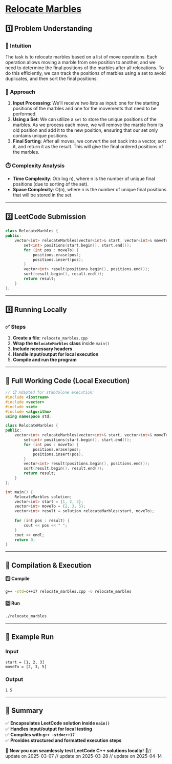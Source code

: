 # **[Relocate Marbles](https://leetcode.com/problems/relocate-marbles/description/)**  

## **1️⃣ Problem Understanding**  
### **📌 Intuition**  
The task is to relocate marbles based on a list of move operations. Each operation allows moving a marble from one position to another, and we need to determine the final positions of the marbles after all relocations. To do this efficiently, we can track the positions of marbles using a set to avoid duplicates, and then sort the final positions.

### **🚀 Approach**  
1. **Input Processing**: We'll receive two lists as input: one for the starting positions of the marbles and one for the movements that need to be performed.
2. **Using a Set**: We can utilize a `set` to store the unique positions of the marbles. As we process each move, we will remove the marble from its old position and add it to the new position, ensuring that our set only contains unique positions.
3. **Final Sorting**: After all moves, we convert the set back into a vector, sort it, and return it as the result. This will give the final ordered positions of the marbles.

### **⏱️ Complexity Analysis**  
- **Time Complexity**: O(n log n), where n is the number of unique final positions (due to sorting of the set).  
- **Space Complexity**: O(n), where n is the number of unique final positions that will be stored in the set.  

---  

## **2️⃣ LeetCode Submission**  
```cpp
class RelocateMarbles {
public:
    vector<int> relocateMarbles(vector<int>& start, vector<int>& moveTo) {
        set<int> positions(start.begin(), start.end());
        for (int pos : moveTo) {
            positions.erase(pos);
            positions.insert(pos);
        }
        vector<int> result(positions.begin(), positions.end());
        sort(result.begin(), result.end());
        return result;
    }
};
```  

---  

## **3️⃣ Running Locally**  
### **✅ Steps**  
1. **Create a file**: `relocate_marbles.cpp`  
2. **Wrap the `RelocateMarbles` class** inside `main()`  
3. **Include necessary headers**  
4. **Handle input/output for local execution**  
5. **Compile and run the program**  

---  

## **📝 Full Working Code (Local Execution)**  
```cpp
// 🏆 Adapted for standalone execution:
#include <iostream>
#include <vector>
#include <set>
#include <algorithm>
using namespace std;

class RelocateMarbles {
public:
    vector<int> relocateMarbles(vector<int>& start, vector<int>& moveTo) {
        set<int> positions(start.begin(), start.end());
        for (int pos : moveTo) {
            positions.erase(pos);
            positions.insert(pos);
        }
        vector<int> result(positions.begin(), positions.end());
        sort(result.begin(), result.end());
        return result;
    }
};

int main() {
    RelocateMarbles solution;
    vector<int> start = {1, 2, 3};
    vector<int> moveTo = {2, 3, 5};
    vector<int> result = solution.relocateMarbles(start, moveTo);
    
    for (int pos : result) {
        cout << pos << " ";
    }
    cout << endl;
    return 0;
}
```  

---  

## **🔧 Compilation & Execution**  
#### **1️⃣ Compile**  
```bash
g++ -std=c++17 relocate_marbles.cpp -o relocate_marbles
```  

#### **2️⃣ Run**  
```bash
./relocate_marbles
```  

---  

## **🎯 Example Run**  
### **Input**  
```
start = [1, 2, 3]
moveTo = [2, 3, 5]
```  
### **Output**  
```
1 5 
```  

---  

## **📌 Summary**  
✅ **Encapsulates LeetCode solution inside `main()`**  
✅ **Handles input/output for local testing**  
✅ **Compiles with `g++ -std=c++17`**  
✅ **Provides structured and formatted execution steps**  

🚀 **Now you can seamlessly test LeetCode C++ solutions locally!** 🚀// update on 2025-03-07
// update on 2025-03-28
// update on 2025-04-14
